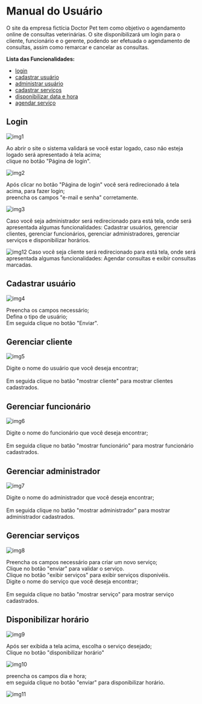 # Manual do Usuário
O site da empresa fictícia Doctor Pet tem como objetivo o agendamento online de consultas veterinárias. O site disponibilizará um login para o cliente, funcionário e o gerente, podendo ser efetuada o agendamento de consultas, assim como remarcar e cancelar as consultas.

**Lista das Funcionalidades:**

 - [login](#login)
 - [cadastrar usuário](#cadastrar-usuário)
 - [administrar usuário](#administrar-usuário)
 - [cadastrar serviços](#cadastrar-serviços)
 - [disponibilizar data e hora](#disponibiliizar-dia-e-hora)
 - [agendar serviço](#agendar-serviço)
 

## Login
![img1](https://user-images.githubusercontent.com/111608418/208495656-5bd4b6dc-1fff-4dfc-b074-e2169ee01876.png)

Ao abrir o site o sistema validará se você estar logado, caso não esteja logado será apresentado á tela acima; <br>
clique no botão "Página de login".

![img2](https://user-images.githubusercontent.com/111608418/208497688-80ef9a21-7062-4ffc-9617-32d31233c29e.png)

Após clicar no botão "Página de login" você será redirecionado á tela acima, para fazer login; <br>
preencha os campos "e-mail e senha" corretamente.

![img3](https://user-images.githubusercontent.com/111608418/208499188-3748d302-97c1-477e-b9a5-3dc0c8d0001d.png)

Caso você seja administrador será redirecionado para está tela, onde será apresentada algumas funcionalidades: Cadastrar usuários, gerenciar clientes, gerenciar funcionários, gerenciar administradores, gerenciar serviços e disponibilizar horários.

![img12](https://user-images.githubusercontent.com/111608418/208513989-83824320-3b33-4962-b515-62d5f651f15d.png)
Caso você seja cliente será redirecionado para está tela, onde será apresentada algumas funcionalidades: Agendar consultas e exibir consultas marcadas.

## Cadastrar usuário
![img4](https://user-images.githubusercontent.com/111608418/208500623-c3c95510-c38a-4814-9cb5-4050bc79e3c7.png)

Preencha os campos necessário; <br>
Defina o tipo de usuário; <br>
Em seguida clique no botão "Enviar".


## Gerenciar cliente

![img5](https://user-images.githubusercontent.com/111608418/208503337-426117a5-1e43-4b8d-a709-41fa17ea113b.png)

Digite o nome do usuário que você deseja encontrar; <br>  
Em seguida clique no batão "mostrar cliente" para mostrar clientes cadastrados.

## Gerenciar funcionário

![img6](https://user-images.githubusercontent.com/111608418/208504436-e63a1f6d-a9e9-4f8d-90ae-373c7c059f7b.png)

Digite o nome do funcionário que você deseja encontrar; <br>  
Em seguida clique no batão "mostrar funcionário" para mostrar funcionário cadastrados.

## Gerenciar administrador

![img7](https://user-images.githubusercontent.com/111608418/208505027-2b87b998-1681-4dd0-94bb-ec3d6128ee5d.png)

Digite o nome do administrador que você deseja encontrar; <br>  
Em seguida clique no batão "mostrar administrador" para mostrar administrador cadastrados.

## Gerenciar serviços

![img8](https://user-images.githubusercontent.com/111608418/208505372-af4c2912-aafa-4903-ac7e-b230fb151102.png)
 
Preencha os campos necessário para criar um novo serviço; <br>
Clique no botão "enviar" para validar o serviço. 
<br>
Clique no botão "exibir serviços" para exibir serviços disponivéis.
<br>
Digite o nome do serviço que você deseja encontrar; <br>  
Em seguida clique no batão "mostrar serviço" para mostrar serviço cadastrados.
 
## Disponibilizar horário

![img9](https://user-images.githubusercontent.com/111608418/208509922-cf63a4e2-01fc-4363-83c0-5fae144f188b.png)

Após ser exibida a tela acima, escolha o serviço desejado; <br>
Clique no botão "disponibilizar horário"

![img10](https://user-images.githubusercontent.com/111608418/208510646-c4a168bb-1e49-41e8-b955-6d5a675ebc81.png)

preencha os campos dia e hora; <br>
em seguida clique no botão "enviar" para disponibilizar horário.

![img11](https://user-images.githubusercontent.com/111608418/208512030-cb1771ba-1647-42bf-8aff-c416e1ec398c.png)





